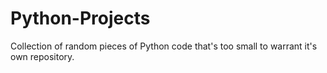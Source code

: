 # Python-Projects
Collection of random pieces of Python code that's too small to warrant it's own repository.
